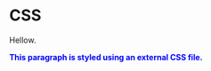 # CSS

<p>Hellow.</p>

<p class="highlight">This paragraph is styled using an external CSS file.</p>

<style>
  .highlight {
    color: blue;
    font-weight: bold;
  }
</style>
